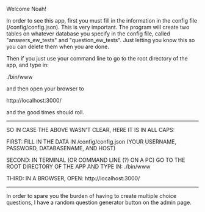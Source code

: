 
Welcome Noah!

In order to see this app, first you must fill in the information in the config file (/config/config.json).  This is very important.  The program will create two tables on whatever database you specify in the config file, called "answers_ew_tests" and "question_ew_tests". Just letting you know this so you can delete them when you are done.

Then if you just use your command line to go to the root directory of the app, and type in:

./bin/www

and then open your browser to

http://localhost:3000/

and the good times should roll.

**************************

SO IN CASE THE ABOVE WASN'T CLEAR, HERE IT IS IN ALL CAPS:

FIRST:  FILL IN THE DATA IN /config/config.json (YOUR USERNAME, PASSWORD, DATABASENAME, AND HOST)

SECOND: IN TERMINAL (OR COMMAND LINE (?) ON A PC) GO TO THE ROOT DIRECTORY OF THE APP AND TYPE IN: ./bin/www

THIRD:  IN A BROWSER, OPEN: http://localhost:3000/

****************************

In order to spare you the burden of having to create multiple choice questions, I have a random question generator button on the admin page.


